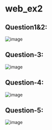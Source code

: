 # web_ex2

## Question1&2:
![image](https://github.com/user-attachments/assets/945d52d7-875d-4bcc-8078-960deec1ecfe)

## Question-3:
![image](https://github.com/user-attachments/assets/01e39c16-0df0-4ac6-ad2b-039af89a162f)

## Question-4:
![image](https://github.com/user-attachments/assets/ccdd79aa-5d71-48cc-b896-5849a9062f48)

 ## Question-5:
![image](https://github.com/user-attachments/assets/41836c58-65b0-4cff-ad8b-d56fc33519fa)
